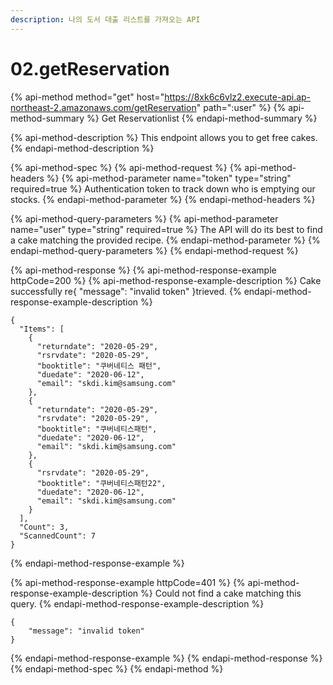 ```yaml
---
description: 나의 도서 대출 리스트를 가져오는 API
---
```


# 02.getReservation

{% api-method method="get" host="https://8xk6c6vlz2.execute-api.ap-northeast-2.amazonaws.com/getReservation" path=":user" %}
{% api-method-summary %}
Get Reservationlist
{% endapi-method-summary %}

{% api-method-description %}
This endpoint allows you to get free cakes.
{% endapi-method-description %}

{% api-method-spec %}
{% api-method-request %}
{% api-method-headers %}
{% api-method-parameter name="token" type="string" required=true %}
Authentication token to track down who is emptying our stocks.
{% endapi-method-parameter %}
{% endapi-method-headers %}

{% api-method-query-parameters %}
{% api-method-parameter name="user" type="string" required=true %}
The API will do its best to find a cake matching the provided recipe.
{% endapi-method-parameter %}
{% endapi-method-query-parameters %}
{% endapi-method-request %}

{% api-method-response %}
{% api-method-response-example httpCode=200 %}
{% api-method-response-example-description %}
Cake successfully re{ "message": "invalid token" }trieved.
{% endapi-method-response-example-description %}

```
{
  "Items": [
    {
      "returndate": "2020-05-29",
      "rsrvdate": "2020-05-29",
      "booktitle": "쿠버네티스 패턴",
      "duedate": "2020-06-12",
      "email": "skdi.kim@samsung.com"
    },
    {
      "returndate": "2020-05-29",
      "rsrvdate": "2020-05-29",
      "booktitle": "쿠버네티스패턴",
      "duedate": "2020-06-12",
      "email": "skdi.kim@samsung.com"
    },
    {
      "rsrvdate": "2020-05-29",
      "booktitle": "쿠버네티스패턴22",
      "duedate": "2020-06-12",
      "email": "skdi.kim@samsung.com"
    }
  ],
  "Count": 3,
  "ScannedCount": 7
}
```
{% endapi-method-response-example %}

{% api-method-response-example httpCode=401 %}
{% api-method-response-example-description %}
Could not find a cake matching this query.
{% endapi-method-response-example-description %}

```
{
    "message": "invalid token"
}
```
{% endapi-method-response-example %}
{% endapi-method-response %}
{% endapi-method-spec %}
{% endapi-method %}



